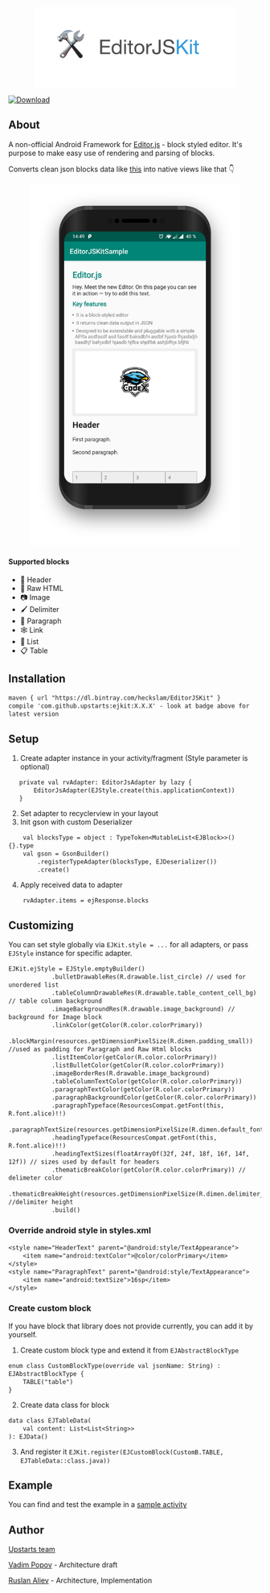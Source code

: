 
<p align="center">
  <img src="logo.png" width=400 />
</p>

[ ![Download](https://api.bintray.com/packages/heckslam/EditorJSKit/ejkit/images/download.svg) ](https://bintray.com/heckslam/EditorJSKit/ejkit/_latestVersion)

## About

A non-official Android Framework for [Editor.js](https://editorjs.io) - block styled editor. It's purpose to make easy use of rendering and parsing of blocks.

Converts clean json blocks data like [this](app/src/main/assets/dummy_data.json) into native views like that 👇

<p align="center">
  <img src="screenshot.png" width=420 />
</p>

#### Supported blocks
* 🎩 Header
* 🥑 Raw HTML
* 📷 Image
* 🖌 Delimiter
* 💌 Paragraph
* 🕸 Link
* 🌿 List
* 📋 Table

## Installation

```
maven { url "https://dl.bintray.com/heckslam/EditorJSKit" }
compile 'com.github.upstarts:ejkit:X.X.X' - look at badge above for latest version
```

## Setup
 1. Create adapter instance in your activity/fragment (Style parameter is optional)
 ```
    private val rvAdapter: EditorJsAdapter by lazy {
        EditorJsAdapter(EJStyle.create(this.applicationContext))
    }
```
 2. Set adapter to recyclerview in your layout
 3. Init gson with custom Deserializer
```
    val blocksType = object : TypeToken<MutableList<EJBlock>>() {}.type
    val gson = GsonBuilder()
        .registerTypeAdapter(blocksType, EJDeserializer())
        .create()
```
 4. Apply received data to adapter
```
    rvAdapter.items = ejResponse.blocks
```

## Customizing
You can set style globally via `EJKit.style = ...` for all adapters, or pass `EJStyle` instance for specific adapter.
```
EJKit.ejStyle = EJStyle.emptyBuilder()
            .bulletDrawableRes(R.drawable.list_circle) // used for unordered list
            .tableColumnDrawableRes(R.drawable.table_content_cell_bg) // table column background
            .imageBackgroundRes(R.drawable.image_background) // background for Image block
            .linkColor(getColor(R.color.colorPrimary))
            .blockMargin(resources.getDimensionPixelSize(R.dimen.padding_small)) //used as padding for Paragraph and Raw Html blocks
            .listItemColor(getColor(R.color.colorPrimary))
            .listBulletColor(getColor(R.color.colorPrimary))
            .imageBorderRes(R.drawable.image_background)
            .tableColumnTextColor(getColor(R.color.colorPrimary))
            .paragraphTextColor(getColor(R.color.colorPrimary))
            .paragraphBackgroundColor(getColor(R.color.colorPrimary))
            .paragraphTypeface(ResourcesCompat.getFont(this, R.font.alice)!!)
            .paragraphTextSize(resources.getDimensionPixelSize(R.dimen.default_font_size))
            .headingTypeface(ResourcesCompat.getFont(this, R.font.alice)!!)
            .headingTextSizes(floatArrayOf(32f, 24f, 18f, 16f, 14f, 12f)) // sizes used by default for headers
            .thematicBreakColor(getColor(R.color.colorPrimary)) // delimeter color
            .thematicBreakHeight(resources.getDimensionPixelSize(R.dimen.delimiter_height)) //delimiter height
            .build()
```

### Override android style in styles.xml
```
<style name="HeaderText" parent="@android:style/TextAppearance">
    <item name="android:textColor">@color/colorPrimary</item>
</style>
<style name="ParagraphText" parent="@android:style/TextAppearance">
    <item name="android:textSize">16sp</item>
</style>
```

### Create custom block
If you have block that library does not provide currently, you can add it by yourself.
1. Create custom block type and extend it from `EJAbstractBlockType`
```
enum class CustomBlockType(override val jsonName: String) : EJAbstractBlockType {
    TABLE("table")
}
```
2. Create data class for block
```
data class EJTableData(
    val content: List<List<String>>
): EJData()
```
3. And register it
`EJKit.register(EJCustomBlock(CustomB.TABLE, EJTableData::class.java))
`

## Example

You can find and test the example in a [sample activity](app/src/main/java/work/upstarts/MainActivity.kt)

## Author

[Upstarts team](https://upstarts.work)

[Vadim Popov](https://t.me/popovvadim) - Architecture draft

[Ruslan Aliev](https://github.com/heckslam) - Architecture, Implementation
